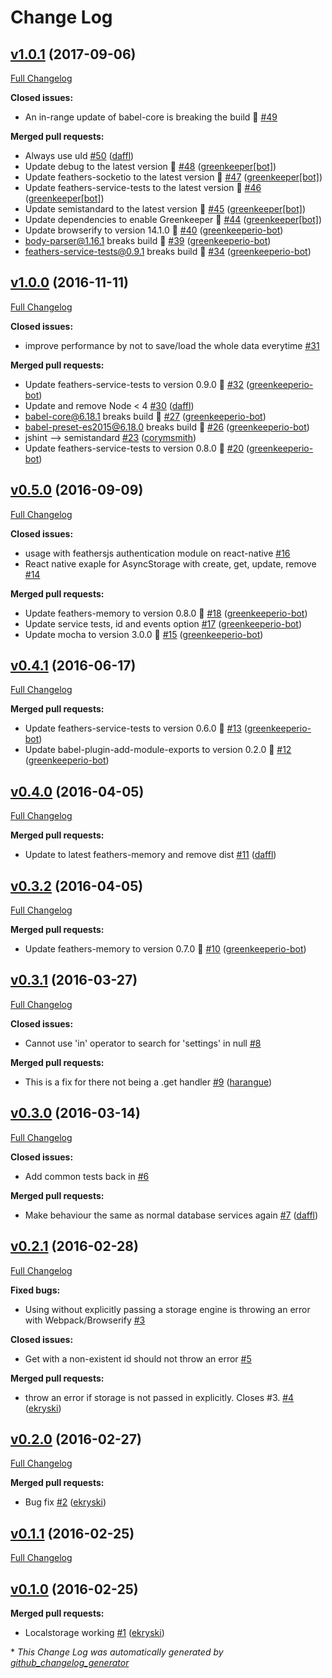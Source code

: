 # Change Log

## [v1.0.1](https://github.com/feathersjs/feathers-localstorage/tree/v1.0.1) (2017-09-06)
[Full Changelog](https://github.com/feathersjs/feathers-localstorage/compare/v1.0.0...v1.0.1)

**Closed issues:**

- An in-range update of babel-core is breaking the build 🚨 [\#49](https://github.com/feathersjs/feathers-localstorage/issues/49)

**Merged pull requests:**

- Always use uId [\#50](https://github.com/feathersjs/feathers-localstorage/pull/50) ([daffl](https://github.com/daffl))
- Update debug to the latest version 🚀 [\#48](https://github.com/feathersjs/feathers-localstorage/pull/48) ([greenkeeper[bot]](https://github.com/apps/greenkeeper))
- Update feathers-socketio to the latest version 🚀 [\#47](https://github.com/feathersjs/feathers-localstorage/pull/47) ([greenkeeper[bot]](https://github.com/apps/greenkeeper))
- Update feathers-service-tests to the latest version 🚀 [\#46](https://github.com/feathersjs/feathers-localstorage/pull/46) ([greenkeeper[bot]](https://github.com/apps/greenkeeper))
- Update semistandard to the latest version 🚀 [\#45](https://github.com/feathersjs/feathers-localstorage/pull/45) ([greenkeeper[bot]](https://github.com/apps/greenkeeper))
- Update dependencies to enable Greenkeeper 🌴 [\#44](https://github.com/feathersjs/feathers-localstorage/pull/44) ([greenkeeper[bot]](https://github.com/apps/greenkeeper))
- Update browserify to version 14.1.0 🚀 [\#40](https://github.com/feathersjs/feathers-localstorage/pull/40) ([greenkeeperio-bot](https://github.com/greenkeeperio-bot))
- body-parser@1.16.1 breaks build 🚨 [\#39](https://github.com/feathersjs/feathers-localstorage/pull/39) ([greenkeeperio-bot](https://github.com/greenkeeperio-bot))
- feathers-service-tests@0.9.1 breaks build 🚨 [\#34](https://github.com/feathersjs/feathers-localstorage/pull/34) ([greenkeeperio-bot](https://github.com/greenkeeperio-bot))

## [v1.0.0](https://github.com/feathersjs/feathers-localstorage/tree/v1.0.0) (2016-11-11)
[Full Changelog](https://github.com/feathersjs/feathers-localstorage/compare/v0.5.0...v1.0.0)

**Closed issues:**

- improve performance by not to save/load the whole data everytime [\#31](https://github.com/feathersjs/feathers-localstorage/issues/31)

**Merged pull requests:**

- Update feathers-service-tests to version 0.9.0 🚀 [\#32](https://github.com/feathersjs/feathers-localstorage/pull/32) ([greenkeeperio-bot](https://github.com/greenkeeperio-bot))
- Update and remove Node \< 4 [\#30](https://github.com/feathersjs/feathers-localstorage/pull/30) ([daffl](https://github.com/daffl))
- babel-core@6.18.1 breaks build 🚨 [\#27](https://github.com/feathersjs/feathers-localstorage/pull/27) ([greenkeeperio-bot](https://github.com/greenkeeperio-bot))
- babel-preset-es2015@6.18.0 breaks build 🚨 [\#26](https://github.com/feathersjs/feathers-localstorage/pull/26) ([greenkeeperio-bot](https://github.com/greenkeeperio-bot))
- jshint —\> semistandard [\#23](https://github.com/feathersjs/feathers-localstorage/pull/23) ([corymsmith](https://github.com/corymsmith))
- Update feathers-service-tests to version 0.8.0 🚀 [\#20](https://github.com/feathersjs/feathers-localstorage/pull/20) ([greenkeeperio-bot](https://github.com/greenkeeperio-bot))

## [v0.5.0](https://github.com/feathersjs/feathers-localstorage/tree/v0.5.0) (2016-09-09)
[Full Changelog](https://github.com/feathersjs/feathers-localstorage/compare/v0.4.1...v0.5.0)

**Closed issues:**

- usage with feathersjs authentication module on react-native [\#16](https://github.com/feathersjs/feathers-localstorage/issues/16)
- React native exaple for AsyncStorage with create, get, update, remove [\#14](https://github.com/feathersjs/feathers-localstorage/issues/14)

**Merged pull requests:**

- Update feathers-memory to version 0.8.0 🚀 [\#18](https://github.com/feathersjs/feathers-localstorage/pull/18) ([greenkeeperio-bot](https://github.com/greenkeeperio-bot))
- Update service tests, id and events option [\#17](https://github.com/feathersjs/feathers-localstorage/pull/17) ([greenkeeperio-bot](https://github.com/greenkeeperio-bot))
- Update mocha to version 3.0.0 🚀 [\#15](https://github.com/feathersjs/feathers-localstorage/pull/15) ([greenkeeperio-bot](https://github.com/greenkeeperio-bot))

## [v0.4.1](https://github.com/feathersjs/feathers-localstorage/tree/v0.4.1) (2016-06-17)
[Full Changelog](https://github.com/feathersjs/feathers-localstorage/compare/v0.4.0...v0.4.1)

**Merged pull requests:**

- Update feathers-service-tests to version 0.6.0 🚀 [\#13](https://github.com/feathersjs/feathers-localstorage/pull/13) ([greenkeeperio-bot](https://github.com/greenkeeperio-bot))
- Update babel-plugin-add-module-exports to version 0.2.0 🚀 [\#12](https://github.com/feathersjs/feathers-localstorage/pull/12) ([greenkeeperio-bot](https://github.com/greenkeeperio-bot))

## [v0.4.0](https://github.com/feathersjs/feathers-localstorage/tree/v0.4.0) (2016-04-05)
[Full Changelog](https://github.com/feathersjs/feathers-localstorage/compare/v0.3.2...v0.4.0)

**Merged pull requests:**

- Update to latest feathers-memory and remove dist [\#11](https://github.com/feathersjs/feathers-localstorage/pull/11) ([daffl](https://github.com/daffl))

## [v0.3.2](https://github.com/feathersjs/feathers-localstorage/tree/v0.3.2) (2016-04-05)
[Full Changelog](https://github.com/feathersjs/feathers-localstorage/compare/v0.3.1...v0.3.2)

**Merged pull requests:**

- Update feathers-memory to version 0.7.0 🚀 [\#10](https://github.com/feathersjs/feathers-localstorage/pull/10) ([greenkeeperio-bot](https://github.com/greenkeeperio-bot))

## [v0.3.1](https://github.com/feathersjs/feathers-localstorage/tree/v0.3.1) (2016-03-27)
[Full Changelog](https://github.com/feathersjs/feathers-localstorage/compare/v0.3.0...v0.3.1)

**Closed issues:**

- Cannot use 'in' operator to search for 'settings' in null [\#8](https://github.com/feathersjs/feathers-localstorage/issues/8)

**Merged pull requests:**

- This is a fix for there not being a .get handler [\#9](https://github.com/feathersjs/feathers-localstorage/pull/9) ([harangue](https://github.com/harangue))

## [v0.3.0](https://github.com/feathersjs/feathers-localstorage/tree/v0.3.0) (2016-03-14)
[Full Changelog](https://github.com/feathersjs/feathers-localstorage/compare/v0.2.1...v0.3.0)

**Closed issues:**

- Add common tests back in [\#6](https://github.com/feathersjs/feathers-localstorage/issues/6)

**Merged pull requests:**

- Make behaviour the same as normal database services again [\#7](https://github.com/feathersjs/feathers-localstorage/pull/7) ([daffl](https://github.com/daffl))

## [v0.2.1](https://github.com/feathersjs/feathers-localstorage/tree/v0.2.1) (2016-02-28)
[Full Changelog](https://github.com/feathersjs/feathers-localstorage/compare/v0.2.0...v0.2.1)

**Fixed bugs:**

- Using without explicitly passing a storage engine is throwing an error with Webpack/Browserify [\#3](https://github.com/feathersjs/feathers-localstorage/issues/3)

**Closed issues:**

- Get with a non-existent id should not throw an error [\#5](https://github.com/feathersjs/feathers-localstorage/issues/5)

**Merged pull requests:**

- throw an error if storage is not passed in explicitly. Closes \#3. [\#4](https://github.com/feathersjs/feathers-localstorage/pull/4) ([ekryski](https://github.com/ekryski))

## [v0.2.0](https://github.com/feathersjs/feathers-localstorage/tree/v0.2.0) (2016-02-27)
[Full Changelog](https://github.com/feathersjs/feathers-localstorage/compare/v0.1.1...v0.2.0)

**Merged pull requests:**

- Bug fix [\#2](https://github.com/feathersjs/feathers-localstorage/pull/2) ([ekryski](https://github.com/ekryski))

## [v0.1.1](https://github.com/feathersjs/feathers-localstorage/tree/v0.1.1) (2016-02-25)
[Full Changelog](https://github.com/feathersjs/feathers-localstorage/compare/v0.1.0...v0.1.1)

## [v0.1.0](https://github.com/feathersjs/feathers-localstorage/tree/v0.1.0) (2016-02-25)
**Merged pull requests:**

- Localstorage working [\#1](https://github.com/feathersjs/feathers-localstorage/pull/1) ([ekryski](https://github.com/ekryski))



\* *This Change Log was automatically generated by [github_changelog_generator](https://github.com/skywinder/Github-Changelog-Generator)*